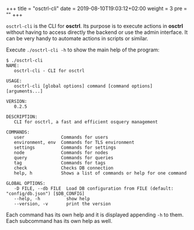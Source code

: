 +++
title = "osctrl-cli"
date = 2019-08-10T19:03:12+02:00
weight = 3
pre = ""
+++

`osctrl-cli` is the CLI for **osctrl**. Its purpose is to execute actions in **osctrl** without having to access directly the backend or use the admin interface. It can be very handy to automate actions in scripts or similar.

Execute `./osctrl-cli -h` to show the main help of the program:

```properties
$ ./osctrl-cli
NAME:
   osctrl-cli - CLI for osctrl

USAGE:
   osctrl-cli [global options] command [command options] [arguments...]

VERSION:
   0.2.5

DESCRIPTION:
   CLI for osctrl, a fast and efficient osquery management

COMMANDS:
   user              Commands for users
   environment, env  Commands for TLS environment
   settings          Commands for settings
   node              Commands for nodes
   query             Commands for queries
   tag               Commands for tags
   check             Checks DB connection
   help, h           Shows a list of commands or help for one command

GLOBAL OPTIONS:
   -D FILE, --db FILE  Load DB configuration from FILE (default: "config/db.json") [$DB_CONFIG]
   --help, -h          show help
   --version, -v       print the version
```

Each command has its own help and it is displayed appending `-h` to them. Each subcommand has its own help as well.
